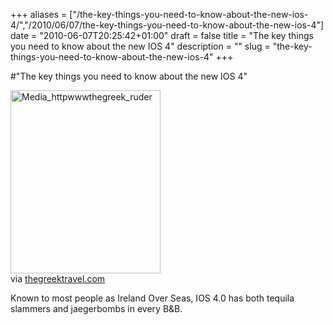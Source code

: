 +++
aliases = ["/the-key-things-you-need-to-know-about-the-new-ios-4/","/2010/06/07/the-key-things-you-need-to-know-about-the-new-ios-4"]
date = "2010-06-07T20:25:42+01:00"
draft = false
title = "The key things you need to know about the new IOS 4"
description = ""
slug = "the-key-things-you-need-to-know-about-the-new-ios-4"
+++

#"The key things you need to know about the new IOS 4"


 <div class="posterous_bookmarklet_entry">
 <div class='p_embed p_image_embed'>
<img alt="Media_httpwwwthegreek_ruder" height="293" src="http://getfile6.posterous.com/getfile/files.posterous.com/conoroneill/DbzADHldrxstowoumicmkkJmrrrBCcxFkgEIojwsFtftbjzCmpqJkhuEAzIc/media_httpwwwthegreek_ruDer.gif.scaled500.gif" width="240" />
</div>


<div class="posterous_quote_citation">via <a href="http://www.thegreektravel.com/ios/ios-map.gif">thegreektravel.com</a></div>
 <p>Known to most people as Ireland Over Seas, IOS 4.0 has both tequila slammers and jaegerbombs in every B&B.</p></div>
 